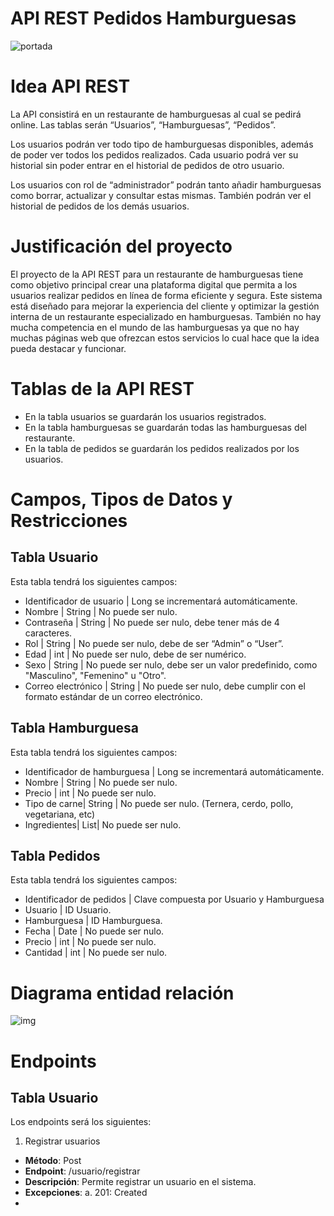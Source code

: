 # API REST Pedidos Hamburguesas
![portada](https://github.com/user-attachments/assets/33226166-33e0-4d45-9900-ca3ab8687b3e)

# Idea API REST
La API consistirá en un restaurante de hamburguesas al cual se pedirá online. Las tablas serán “Usuarios”, “Hamburguesas”, “Pedidos”.

Los usuarios podrán ver todo tipo de hamburguesas disponibles, además de poder ver todos los pedidos realizados. Cada usuario podrá ver su historial sin poder entrar en el historial de pedidos de otro usuario.

Los usuarios con rol de “administrador” podrán tanto añadir hamburguesas como borrar, actualizar y consultar estas mismas. También podrán ver el historial de pedidos de los demás usuarios.
# Justificación del proyecto 
El proyecto de la API REST para un restaurante de hamburguesas tiene como objetivo principal crear una plataforma digital que permita a los usuarios realizar pedidos en línea de forma eficiente y segura. 
Este sistema está diseñado para mejorar la experiencia del cliente y optimizar la gestión interna de un restaurante especializado en hamburguesas.
También no hay mucha competencia en el mundo de las hamburguesas ya que no hay muchas páginas web que ofrezcan estos servicios lo cual hace que la idea pueda destacar y funcionar.
# Tablas de la API REST
- En la tabla usuarios se guardarán los usuarios registrados.
- En la tabla hamburguesas se guardarán todas las hamburguesas del restaurante.
- En la tabla de pedidos  se guardarán los pedidos realizados por los usuarios.

# Campos, Tipos de Datos y Restricciones
## Tabla Usuario
Esta tabla tendrá los siguientes campos:
- Identificador de usuario | Long se incrementará automáticamente.
- Nombre | String | No puede ser nulo.
- Contraseña | String | No puede ser nulo, debe tener más de 4 caracteres.
- Rol | String | No puede ser nulo, debe de ser “Admin” o “User”.
- Edad | int | No puede ser nulo, debe de ser numérico.
- Sexo | String | No puede ser nulo, debe ser un valor predefinido, como "Masculino", "Femenino" u "Otro".
- Correo electrónico | String | No puede ser nulo, debe cumplir con el formato estándar de un correo electrónico.
## Tabla Hamburguesa
Esta tabla tendrá los siguientes campos:
- Identificador de hamburguesa | Long se incrementará automáticamente.
- Nombre | String | No puede ser nulo.
- Precio | int | No puede ser nulo.
- Tipo de carne| String | No puede ser nulo. (Ternera, cerdo, pollo, vegetariana, etc)
- Ingredientes| List| No puede ser nulo.
## Tabla Pedidos
Esta tabla tendrá los siguientes campos:
- Identificador de pedidos | Clave compuesta por Usuario y Hamburguesa
- Usuario | ID Usuario.
- Hamburguesa | ID Hamburguesa.
- Fecha | Date | No puede ser nulo.
- Precio | int | No puede ser nulo.
- Cantidad | int | No puede ser nulo.
# Diagrama entidad relación
![img](https://github.com/user-attachments/assets/1535a3de-c907-47ba-b5dd-572b45a9f847)
# Endpoints
## Tabla Usuario
Los endpoints será los siguientes:
1. Registrar usuarios
- **Método**: Post
- **Endpoint**: /usuario/registrar
- **Descripción**: Permite registrar un usuario en el sistema.
- **Excepciones**:
a. 201: Created 
- 
